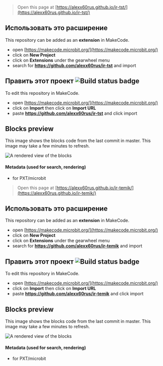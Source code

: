 
> Open this page at [https://alexx60rus.github.io/ir-tst/](https://alexx60rus.github.io/ir-tst/)

## Использовать это расширение

This repository can be added as an **extension** in MakeCode.

* open [https://makecode.microbit.org/](https://makecode.microbit.org/)
* click on **New Project**
* click on **Extensions** under the gearwheel menu
* search for **https://github.com/alexx60rus/ir-tst** and import

## Править этот проект ![Build status badge](https://github.com/alexx60rus/ir-tst/workflows/MakeCode/badge.svg)

To edit this repository in MakeCode.

* open [https://makecode.microbit.org/](https://makecode.microbit.org/)
* click on **Import** then click on **Import URL**
* paste **https://github.com/alexx60rus/ir-tst** and click import

## Blocks preview

This image shows the blocks code from the last commit in master.
This image may take a few minutes to refresh.

![A rendered view of the blocks](https://github.com/alexx60rus/ir-tst/raw/master/.github/makecode/blocks.png)

#### Metadata (used for search, rendering)

* for PXT/microbit
<script src="https://makecode.com/gh-pages-embed.js"></script><script>makeCodeRender("{{ site.makecode.home_url }}", "{{ site.github.owner_name }}/{{ site.github.repository_name }}");</script>



> Open this page at [https://alexx60rus.github.io/ir-temik/](https://alexx60rus.github.io/ir-temik/)

## Использовать это расширение

This repository can be added as an **extension** in MakeCode.

* open [https://makecode.microbit.org/](https://makecode.microbit.org/)
* click on **New Project**
* click on **Extensions** under the gearwheel menu
* search for **https://github.com/alexx60rus/ir-temik** and import

## Править этот проект ![Build status badge](https://github.com/alexx60rus/ir-temik/workflows/MakeCode/badge.svg)

To edit this repository in MakeCode.

* open [https://makecode.microbit.org/](https://makecode.microbit.org/)
* click on **Import** then click on **Import URL**
* paste **https://github.com/alexx60rus/ir-temik** and click import

## Blocks preview

This image shows the blocks code from the last commit in master.
This image may take a few minutes to refresh.

![A rendered view of the blocks](https://github.com/alexx60rus/ir-temik/raw/master/.github/makecode/blocks.png)

#### Metadata (used for search, rendering)

* for PXT/microbit
<script src="https://makecode.com/gh-pages-embed.js"></script><script>makeCodeRender("{{ site.makecode.home_url }}", "{{ site.github.owner_name }}/{{ site.github.repository_name }}");</script>
